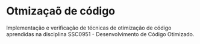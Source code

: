 # Otmizaçaõ de código

Implementação e verificação de técnicas de otimização de código aprendidas na disciplina SSC0951 - Desenvolvimento de Código Otimizado.
